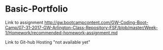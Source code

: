 # Basic-Portfolio

Link to assignment
http://gw.bootcampcontent.com/GW-Coding-Boot-Camp/07-31-2017-GW-Arlington-Class-Repository-FSF/blob/master/Week-1/Homework/recommended-homework-assignment.md

Link to Git-hub Hosting
"not available yet"
